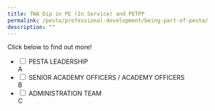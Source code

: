 ```yaml
---
title: TWA Dip in PE (In Service) and PETPP
permalink: /pesta/professional-development/being-part-of-pesta/
description: ""
---
```

Click below to find out more!

<ul class="jekyllcodex_accordion">
  <li>
    <input type="checkbox" id="accordion21">
    <label for="accordion21">PESTA LEADERSHIP</label>
    <div>
      A
    </div>
	</li>  
  <li>
    <input type="checkbox" id="accordion22">
    <label for="accordion22">SENIOR ACADEMY OFFICERS / ACADEMY OFFICERS</label>
    <div>
    B
    </div>
  </li>
  <li>
    <input type="checkbox" id="accordion23">
    <label for="accordion23">ADMINISTRATION TEAM</label>
    <div>
      C
    </div>
  </li>
</ul>